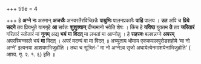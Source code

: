 +++
title = 4

+++
हे **अग्ने** **नः** अस्मान् **अजस्रैः** अनवरतैरविच्छिन्नैः **पायुभिः** पालनप्रकारैः **पाहि** पालय । **उत** अपि च **प्रिये** **सदने** तव प्रियभूते यागगृहे **आ** सर्वतः **शुशुक्वान्** दीप्यमानो भवेति शेषः । किंच हे **यविष्ठ** युवतम **ते** तव **जरितारं** गरितारं स्तोतारं मां **नूनम्** अद्य **भयं** **मा** **विदत्** मा लभतां मा आप्नोतु । हे **सहस्वः** बलवन्नग्ने **अपरम्** अपरस्मिन्काले भयं **मा** विदत् । अपरं मदन्यं वा मा विदत् ॥
अच्युताय भौमाय एककपालपुरोडशहोमे ‘मा नो अग्ने' इत्यनया आशयमभिजुहोति । तथा च सूत्रितं-' मा नो अग्नेऽव सृजो अघायेत्येनमाशयेनाभिजुहोति' ( आश्व. गृ. २. १. ६) इति ॥